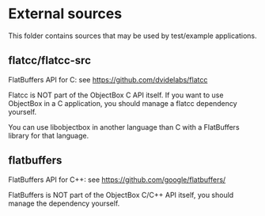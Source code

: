 External sources
================
This folder contains sources that may be used by test/example applications.

flatcc/flatcc-src
-----------------
FlatBuffers API for C: see https://github.com/dvidelabs/flatcc

Flatcc is NOT part of the ObjectBox C API itself.
If you want to use ObjectBox in a C application, you should manage a flatcc dependency yourself.

You can use libobjectbox in another language than C with a FlatBuffers library for that language.   

flatbuffers
-----------------
FlatBuffers API for C++: see https://github.com/google/flatbuffers/

FlatBuffers is NOT part of the ObjectBox C/C++ API itself, you should manage the dependency yourself.

